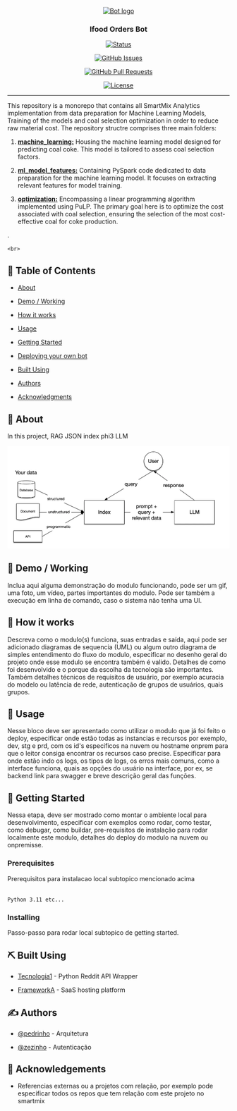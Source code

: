 <div align="center">

<p align="center">

  <a href="" rel="noopener">

<img width=300px height=150px src="https://www.neobyte.com.br/wp-content/uploads/2020/10/analytics.png" alt="Bot logo"></a>

</p>
 
<h3 align="center">Ifood Orders Bot</h3>

</div>
 
<div align="center">
 
  [![Status](https://img.shields.io/badge/status-active-success.svg)]()

  [![GitHub Issues](https://img.shields.io/github/issues/AndreViniNe/ifood-orders-bot.svg)](https://github.com/AndreViniNe/ifood-orders-bot/issues)

  [![GitHub Pull Requests](https://img.shields.io/github/issues-pr/AndreViniNe/ifood-orders-bot.svg)](https://github.com/AndreViniNe/ifood-orders-bot/pulls)

  [![License](https://img.shields.io/badge/license-MIT-blue.svg)](/LICENSE)
 
</div>
 
---
 
<p align="center">
 
This repository is a monorepo that contains all SmartMix Analytics implementation from data preparation for Machine Learning Models, Training of the models and coal selection optimization in order to reduce raw material cost. The repository structre comprises three main folders:
 
1. [**machine_learning:**](./machine_learning/README.md) Housing the machine learning model designed for predicting coal coke. This model is tailored to assess coal selection factors.
 
2. [**ml_model_features:**](./ml_model_features/README.md) Containing PySpark code dedicated to data preparation for the machine learning model. It focuses on extracting relevant features for model training.
 
3. [**optimization:**](./optimization/README.md) Encompassing a linear programming algorithm implemented using PuLP. The primary goal here is to optimize the cost associated with coal selection, ensuring the selection of the most cost-effective coal for coke production.

.

    <br> 

</p>
 
## 📝 Table of Contents

+ [About](#about)

+ [Demo / Working](#demo)

+ [How it works](#working)

+ [Usage](#usage)

+ [Getting Started](#getting_started)

+ [Deploying your own bot](#deployment)

+ [Built Using](#built_using)

+ [Authors](#authors)

+ [Acknowledgments](#acknowledgement)
 
## 🧐 About <a name = "about"></a>

In this project, RAG JSON index phi3 LLM

![About](/docs/images/llamaindex.webp)
 
## 🎥 Demo / Working

Inclua aqui alguma demonstração do modulo funcionando, pode ser um gif, uma foto, um vídeo, partes importantes do modulo. Pode ser também a execução em linha de comando, caso o sistema não tenha uma UI.
 
## 💭 How it works
 
Descreva como o modulo(s) funciona, suas entradas e saída, aqui pode ser adicionado diagramas de sequencia (UML) ou algum outro diagrama de simples entendimento do fluxo do modulo, especificar no desenho geral do projeto onde esse modulo se encontra também é valido. Detalhes de como foi desenvolvido e o porque da escolha da tecnologia são importantes. Também detalhes técnicos de requisitos de usuário, por exemplo acuracia do modelo ou latência de rede, autenticação de grupos de usuários, quais grupos.
 
## 🎈 Usage <a name = "usage"></a>
 
Nesse bloco deve ser apresentado como utilizar o modulo que já foi feito o deploy, especificar onde estão todas as instancias e recursos por exemplo, dev, stg e prd, com os id's especificos na nuvem ou hostname onprem para que o leitor consiga encontrar os recursos caso precise. Especificar para onde estão indo os logs, os tipos de logs, os erros mais comuns, como a interface funciona, quais as opções do usuário na interface, por ex, se backend link para swagger e breve descrição geral das funções.
 
 
## 🏁 Getting Started <a name = "getting_started"></a>

Nessa etapa, deve ser mostrado como montar o ambiente local para desenvolvimento, especificar com exemplos como rodar, como testar, como debugar, como buildar, pre-requisitos de instalação para rodar localmente este modulo, detalhes do deploy do modulo na nuvem ou onpremisse.
 
### Prerequisites
 
Prerequisitos para instalacao local subtopico mencionado acima
 
```

Python 3.11 etc...

```
 
### Installing
 
Passo-passo para rodar local subtopico de getting started.
 
 
## ⛏️ Built Using <a name = "built_using"></a>

+ [Tecnologia1](https://praw.readthedocs.io/en/latest/) - Python Reddit API Wrapper

+ [FrameworkA](https://www.heroku.com/) - SaaS hosting platform
 
## ✍️ Authors <a name = "authors"></a>

+ [@pedrinho](email@abcd.com.br) - Arquitetura

+ [@zezinho](email@abcd.com.br) - Autenticação
 
 
## 🎉 Acknowledgements <a name = "acknowledgement"></a>
 
+ Referencias externas ou a projetos com relação, por exemplo pode especificar todos os repos que tem relação com este projeto no smartmix
